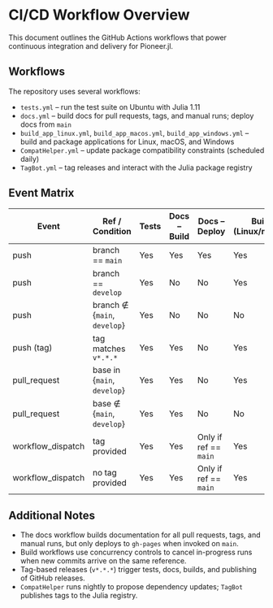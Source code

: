 # CI/CD Workflow Overview

This document outlines the GitHub Actions workflows that power continuous integration and delivery for Pioneer.jl.

## Workflows

The repository uses several workflows:

- `tests.yml` – run the test suite on Ubuntu with Julia 1.11
- `docs.yml` – build docs for pull requests, tags, and manual runs; deploy docs from `main`
- `build_app_linux.yml`, `build_app_macos.yml`, `build_app_windows.yml` – build and package applications for Linux, macOS, and Windows
- `CompatHelper.yml` – update package compatibility constraints (scheduled daily)
- `TagBot.yml` – tag releases and interact with the Julia package registry

## Event Matrix

| Event | Ref / Condition | Tests | Docs – Build | Docs – Deploy | Build & Package (Linux/macOS/Windows) | Publish Release (Linux/macOS/Windows) |
| --- | --- | --- | --- | --- | --- | --- |
| push | branch == `main` | Yes | Yes | Yes | Yes | No |
| push | branch == `develop` | Yes | No | No | Yes | No |
| push | branch ∉ {`main`, `develop`} | Yes | No | No | No | No |
| push (tag) | tag matches `v*.*.*` | Yes | Yes | No | Yes | Yes |
| pull_request | base in {`main`, `develop`} | Yes | Yes | No | Yes | No |
| pull_request | base ∉ {`main`, `develop`} | Yes | Yes | No | No | No |
| workflow_dispatch | tag provided | Yes | Yes | Only if ref == `main` | Yes | Yes |
| workflow_dispatch | no tag provided | Yes | Yes | Only if ref == `main` | Yes | No |

## Additional Notes

- The docs workflow builds documentation for all pull requests, tags, and manual runs, but only deploys to `gh-pages` when invoked on `main`.
- Build workflows use concurrency controls to cancel in-progress runs when new commits arrive on the same reference.
- Tag-based releases (`v*.*.*`) trigger tests, docs, builds, and publishing of GitHub releases.
- `CompatHelper` runs nightly to propose dependency updates; `TagBot` publishes tags to the Julia registry.